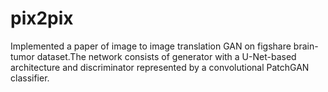 # pix2pix
Implemented a paper of image to image translation GAN on figshare brain-tumor dataset.The network
consists of generator with a U-Net-based architecture and discriminator represented by a convolutional
PatchGAN classifier.
